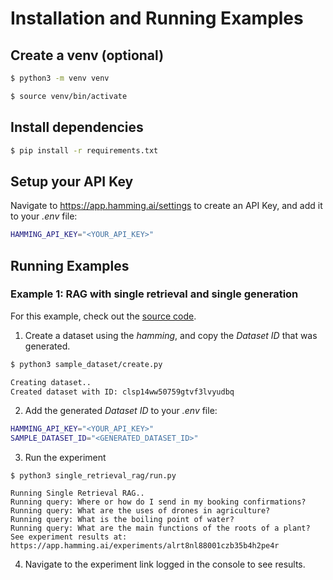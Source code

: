 # Installation and Running Examples

## Create a venv (optional)

```bash
$ python3 -m venv venv
```

```bash
$ source venv/bin/activate
```

## Install dependencies

```bash
$ pip install -r requirements.txt
```

## Setup your API Key

Navigate to https://app.hamming.ai/settings to create an API Key, and add it to your _.env_ file:

```bash
HAMMING_API_KEY="<YOUR_API_KEY>"
```

## Running Examples

### Example 1: RAG with single retrieval and single generation

For this example, check out the [source code](./single_retrieval_rag/).

1. Create a dataset using the _hamming_, and copy the _Dataset ID_ that was generated.

```bash
$ python3 sample_dataset/create.py

Creating dataset..
Created dataset with ID: clsp14ww50759gtvf3lvyudbq
```

2. Add the generated _Dataset ID_ to your _.env_ file:

```bash
HAMMING_API_KEY="<YOUR_API_KEY>"
SAMPLE_DATASET_ID="<GENERATED_DATASET_ID>"
```

3. Run the experiment

```
$ python3 single_retrieval_rag/run.py

Running Single Retrieval RAG..
Running query: Where or how do I send in my booking confirmations?
Running query: What are the uses of drones in agriculture?
Running query: What is the boiling point of water?
Running query: What are the main functions of the roots of a plant?
See experiment results at: https://app.hamming.ai/experiments/alrt8nl88001czb35b4h2pe4r
```

4. Navigate to the experiment link logged in the console to see results.
